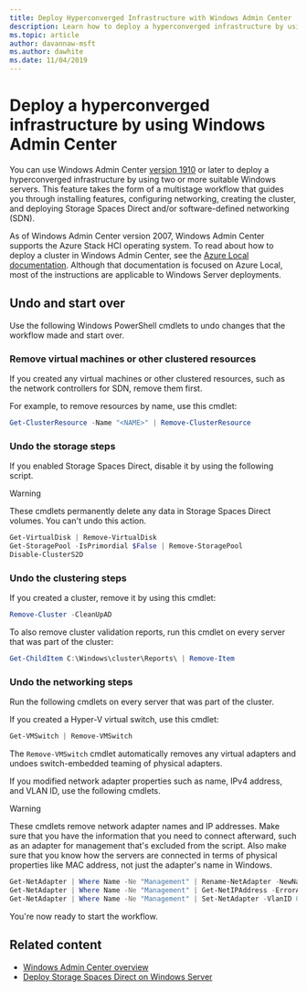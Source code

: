 ```yaml
---
title: Deploy Hyperconverged Infrastructure with Windows Admin Center
description: Learn how to deploy a hyperconverged infrastructure by using Windows Admin Center.
ms.topic: article
author: davannaw-msft
ms.author: dawhite
ms.date: 11/04/2019
---
```


# Deploy a hyperconverged infrastructure by using Windows Admin Center

You can use Windows Admin Center [version 1910](../overview.md) or later to deploy a hyperconverged infrastructure by using two or more suitable Windows servers. This feature takes the form of a multistage workflow that guides you through installing features, configuring networking, creating the cluster, and deploying Storage Spaces Direct and/or software-defined networking (SDN).

As of Windows Admin Center version 2007, Windows Admin Center supports the Azure Stack HCI operating system. To read about how to deploy a cluster in Windows Admin Center, see the [Azure Local documentation](/azure/azure-local/deploy/create-cluster). Although that documentation is focused on Azure Local, most of the instructions are applicable to Windows Server deployments.

## Undo and start over

Use the following Windows PowerShell cmdlets to undo changes that the workflow made and start over.

### Remove virtual machines or other clustered resources

If you created any virtual machines or other clustered resources, such as the network controllers for SDN, remove them first.

For example, to remove resources by name, use this cmdlet:

```PowerShell
Get-ClusterResource -Name "<NAME>" | Remove-ClusterResource
```

### Undo the storage steps

If you enabled Storage Spaces Direct, disable it by using the following script.

> [!WARNING]
> These cmdlets permanently delete any data in Storage Spaces Direct volumes. You can't undo this action.

```PowerShell
Get-VirtualDisk | Remove-VirtualDisk
Get-StoragePool -IsPrimordial $False | Remove-StoragePool
Disable-ClusterS2D
```

### Undo the clustering steps

If you created a cluster, remove it by using this cmdlet:

```PowerShell
Remove-Cluster -CleanUpAD
```

To also remove cluster validation reports, run this cmdlet on every server that was part of the cluster:

```PowerShell
Get-ChildItem C:\Windows\cluster\Reports\ | Remove-Item
```

### Undo the networking steps

Run the following cmdlets on every server that was part of the cluster.

If you created a Hyper-V virtual switch, use this cmdlet:

```PowerShell
Get-VMSwitch | Remove-VMSwitch
```

The `Remove-VMSwitch` cmdlet automatically removes any virtual adapters and undoes switch-embedded teaming of physical adapters.

If you modified network adapter properties such as name, IPv4 address, and VLAN ID, use the following cmdlets.

> [!WARNING]
> These cmdlets remove network adapter names and IP addresses. Make sure that you have the information that you need to connect afterward, such as an adapter for management that's excluded from the script. Also make sure that you know how the servers are connected in terms of physical properties like MAC address, not just the adapter's name in Windows.

```PowerShell
Get-NetAdapter | Where Name -Ne "Management" | Rename-NetAdapter -NewName $(Get-Random)
Get-NetAdapter | Where Name -Ne "Management" | Get-NetIPAddress -ErrorAction SilentlyContinue | Where AddressFamily -Eq IPv4 | Remove-NetIPAddress
Get-NetAdapter | Where Name -Ne "Management" | Set-NetAdapter -VlanID 0
```

You're now ready to start the workflow.

## Related content

- [Windows Admin Center overview](../overview.md)
- [Deploy Storage Spaces Direct on Windows Server](../../../storage/storage-spaces/deploy-storage-spaces-direct.md)
